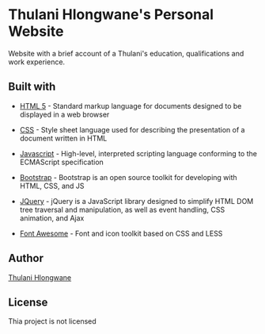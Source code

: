 # Thulani Hlongwane's Personal Website

Website with a brief account of a Thulani's education, qualifications and work experience.

## Built with

* [HTML 5](https://en.wikipedia.org/wiki/HTML) - Standard markup language for documents designed to be displayed in a web browser

* [CSS](https://en.wikipedia.org/wiki/Cascading_Style_Sheets) - Style sheet language used for describing the presentation of a document written in HTML

* [Javascript](https://en.wikipedia.org/wiki/JavaScript) - High-level, interpreted scripting language conforming to the ECMAScript specification

* [Bootstrap](https://getbootstrap.com/) - Bootstrap is an open source toolkit for developing with HTML, CSS, and JS

* [JQuery](https://jquery.com/) - jQuery is a JavaScript library designed to simplify HTML DOM tree traversal and manipulation, as well as event handling, CSS animation, and Ajax

* [Font Awesome](https://fontawesome.com/) - Font and icon toolkit based on CSS and LESS

## Author

[Thulani Hlongwane](https://www.linkedin.com/in/thulani-hlongwane-67056a1a/)

## License

Thia project is not licensed